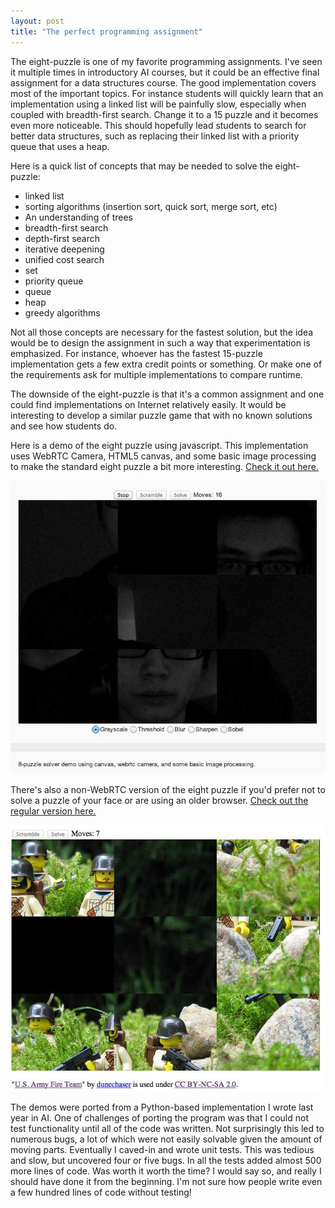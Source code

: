 ```yaml
---
layout: post
title: "The perfect programming assignment"
---
```


The eight-puzzle is one of my favorite programming assignments. I've seen it multiple times in introductory AI courses, but it could be an effective final assignment for a data structures course. The good implementation covers most of the important topics. For instance students will quickly learn that an implementation using a linked list will be painfully slow, especially when coupled with breadth-first search. Change it to a 15 puzzle and it becomes even more noticeable. This should hopefully lead students to search for better data structures, such as replacing their linked list with a priority queue that uses a heap.

Here is a quick list of concepts that may be needed to solve the eight-puzzle:

- linked list
- sorting algorithms (insertion sort, quick sort, merge sort, etc)
- An understanding of trees
- breadth-first search
- depth-first search
- iterative deepening
- unified cost search
- set
- priority queue
- queue
- heap
- greedy algorithms

Not all those concepts are necessary for the fastest solution, but the idea would be to design the assignment in such a way that experimentation is emphasized. For instance, whoever has the fastest 15-puzzle implementation gets a few extra credit points or something. Or make one of the requirements ask for multiple implementations to compare runtime.

The downside of the eight-puzzle is that it's a common assignment and one could find implementations on Internet relatively easily. It would be interesting to develop a similar puzzle game that with no known solutions and see how students do.

Here is a demo of the eight puzzle using javascript. This implementation uses WebRTC Camera, HTML5 canvas, and some basic image processing to make the standard eight puzzle a bit more interesting. [Check it out here.](/projects/webrtc)

![Eight puzzle with WebRTC](/images/eight-puzzle.jpg)

There's also a non-WebRTC version of the eight puzzle if you'd prefer not to solve a puzzle of your face or are using an older browser. [Check out the regular version here.](/projects/eight-puzzle)

![Eight puzzle with Lego images](/images/lego-eight-puzzle.jpg)

The demos were ported from a Python-based implementation I wrote last year in AI. One of challenges of porting the program was that I could not test functionality until all of the code was written. Not surprisingly this led to numerous bugs, a lot of which were not easily solvable given the amount of moving parts. Eventually I caved-in and wrote unit tests. This was tedious and slow, but uncovered four or five bugs. In all the tests added almost 500 more lines of code. Was worth it worth the time? I would say so, and really I should have done it from the beginning. I'm not sure how people write even a few hundred lines of code without testing!
